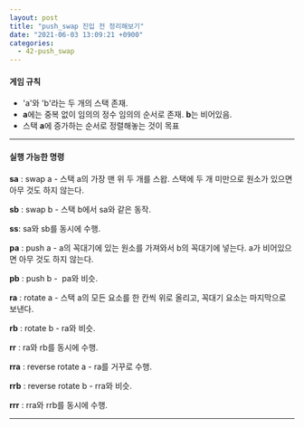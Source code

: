 ```yaml
---
layout: post
title: "push_swap 진입 전 정리해보기"
date: "2021-06-03 13:09:21 +0900"
categories:
  - 42-push_swap
---
```

#### 게임 규칙


- 'a'와 'b'라는 두 개의 스택 존재.
- **a**에는 중복 없이 임의의 정수 임의의 순서로
 존재. **b**는 비어있음.
- 스택 **a**에 증가하는 순서로 정렬해놓는 것이 목표




---


#### 실행 가능한 명령



**sa** : swap a \- 스택 a의 가장 맨 위 두 개를 스왑.
 스택에 두 개 미만으로 원소가 있으면 아무 것도 하지 않는다.
 



**sb** : swap b \- 스택 b에서 sa와 같은 동작.
 



**ss**: sa와 sb를 동시에 수행.
 



**pa** : push a \- a의 꼭대기에 있는 원소를 가져와서 b의
 꼭대기에 넣는다. a가 비어있으면 아무 것도 하지 않는다.
 



**pb** : push b \-  pa와 비슷.
 



**ra** : rotate a \- 스택 a의 모든 요소를 한 칸씩 위로
 올리고, 꼭대기 요소는 마지막으로 보낸다.
 


**rb** : rotate b \- ra와 비슷.



**rr** : ra와 rb를 동시에 수행.
 



**rra** : reverse rotate a \- ra를 거꾸로 수행.
 



**rrb** : reverse rotate b \- rra와 비슷.
 



**rrr** : rra와 rrb를 동시에 수행.
 




---
